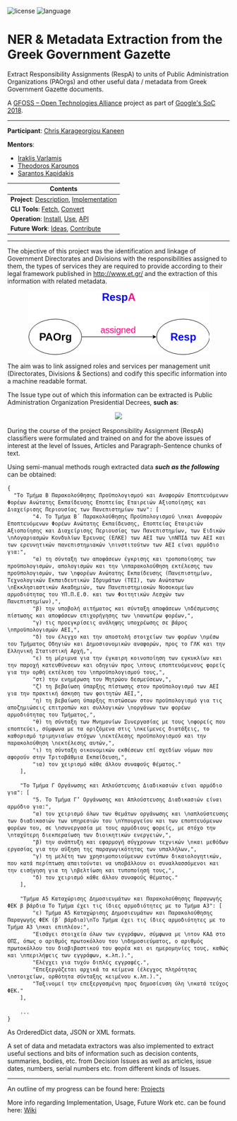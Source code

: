 ![license](https://img.shields.io/badge/License-GPLv3-blue.svg)
![language](https://img.shields.io/badge/python-3.x-green.svg)

# NER & Metadata Extraction from the Greek Government Gazette 

Extract Responsibility Assignments (RespA) to units of Public Administration Organizations (PAOrgs) and other useful data / metadata from Greek Government Gazette documents.

A [GFOSS – Open Technologies Alliance](https://gfoss.eu/) project as part of [Google's SoC 2018](https://summerofcode.withgoogle.com/).

---

**Participant**: [Chris Karageorgiou Kaneen](https://github.com/ckarageorgkaneen)

**Mentors**: 
  - [Iraklis Varlamis](https://www.dit.hua.gr/~varlamis/)
  - [Theodoros Karounos](https://www.linkedin.com/in/tgkarounos/) 
  - [Sarantos Kapidakis](http://thalassa.ionio.gr/staff/sarantos/homepage2.html)

|Contents|
| ------------- |
|**Project**: [Description](https://github.com/eellak/gsoc2018-GG-extraction/wiki/Description/), [Implementation](https://github.com/eellak/gsoc2018-GG-extraction/wiki/Implementation/) | 
|**CLI Tools**: [Fetch](https://github.com/eellak/gsoc2018-GG-extraction/wiki/Fetch/), [Convert](https://github.com/eellak/gsoc2018-GG-extraction/wiki/Convert/) |
| **Operation**: [Install](https://github.com/eellak/gsoc2018-GG-extraction/wiki/Install/), [Use](https://github.com/eellak/gsoc2018-GG-extraction/wiki/Use/), [API](https://github.com/eellak/gsoc2018-GG-extraction/wiki/API/) |
|**Future Work**: [Ideas](https://github.com/eellak/gsoc2018-GG-extraction/wiki/Ideas/), [Contribute](https://github.com/eellak/gsoc2018-GG-extraction/wiki/Ideas/) |

---

The objective of this project was the identification and linkage of Government Directorates and Divisions with the responsibilities assigned to them, the types of services they are required to provide according to their legal framework published in http://www.et.gr/ and the extraction of this information with related metadata.

<p align="center">
  <img src="/docs/README_pics/main_objective_schema.png"/>
</p>

The aim was to link assigned roles and services per management unit (Directorates, Divisions & Sections) and codify this specific information into a machine readable format.

The Issue type out of which this information can be extracted is Public Administration Organization Presidential Decrees, **such as**: 

<p align="center">
  <img src="/docs/README_pics/PAOrg_Pres_Decree_Example.png"/>
</p>

During the course of the project Responsibility Assignment (RespA) classifiers were formulated and trained on and for the above issues of interest at the level of Issues, Articles and Paragraph-Sentence chunks of text. 

Using semi-manual methods rough extracted data ***such as the following*** can be obtained:

```
{
  "Το Τμήμα Β Παρακολούθησης Προϋπολογισμού και Αναφορών Εποπτευόμενων Φορέων Ανώτατης Εκπαίδευσης Εποπτείας Εταιρειών Αξιοποίησης και Διαχείρισης Περιουσίας των Πανεπιστημίων των": [
        "4. Το Τμήμα Β΄ Παρακολούθησης Προϋπολογισμού \nκαι Αναφορών Εποπτευόμενων Φορέων Ανώτατης Εκπαίδευσης, Εποπτείας Εταιρειών Αξιοποίησης και Διαχείρισης Περιουσίας των Πανεπιστημίων, των Ειδικών \nΛογαριασμών Κονδυλίων Έρευνας (ΕΛΚΕ) των ΑΕΙ των \nΝΠΙΔ των ΑΕΙ και των ερευνητικών πανεπιστημιακών \nινστιτούτων των ΑΕΙ είναι αρμόδιο για:",
        "α) τη σύνταξη των αποφάσεων έγκρισης και τροποποίησης των προϋπολογισμών, απολογισμών και την \nπαρακολούθηση εκτέλεσης των προϋπολογισμών, των \nφορέων Ανώτατης Εκπαίδευσης (Πανεπιστημίων, Τεχνολογικών Εκπαιδευτικών Ιδρυμάτων (ΤΕΙ), των Ανώτατων \nΕκκλησιαστικών Ακαδημιών, των Πανεπιστημιακών Νοσοκομείων αρμοδιότητας του ΥΠ.Π.Ε.Θ. και των Φοιτητικών Λεσχών των Πανεπιστημίων),",
        "β) την υποβολή αιτήματος και σύνταξη αποφάσεων \nδέσμευσης πίστωσης και αποφάσεων επιχορήγησης των \nανωτέρω φορέων,",
        "γ) τις προεγκρίσεις ανάληψης υποχρέωσης σε βάρος \nπροϋπολογισμών ΑΕΙ,",
        "δ) τον έλεγχο και την αποστολή στοιχείων των φορέων \nμέσω του Τμήματος Οδηγιών και Δημοσιονομικών αναφορών, προς το ΓΛΚ και την Ελληνική Στατιστική Αρχή,",
        "ε) τη μέριμνα για την έγκαιρη κοινοποίηση των εγκυκλίων και την παροχή κατευθύνσεων και οδηγιών προς \nτους εποπτευόμενους φορείς για την ορθή εκτέλεση του \nπροϋπολογισμού τους,",
        "στ) την ενημέρωση του Μητρώου δεσμεύσεων,",
        "ζ) τη βεβαίωση ύπαρξης πίστωσης στον προϋπολογισμό των ΑΕΙ για την πρακτική άσκηση των φοιτητών ΑΕΙ,",
        "η) τη βεβαίωση ύπαρξης πιστώσεων στον προϋπολογισμό για τις αποζημιώσεις επιτροπών και συλλογικών \nοργάνων των φορέων αρμοδιότητας του Τμήματος,",
        "θ) τη σύνταξη των Μνημονίων Συνεργασίας με τους \nφορείς που εποπτεύει, σύμφωνα με τα οριζόμενα στις \nκείμενες διατάξεις, το καθορισμό τριμηνιαίων στόχων \nεκτέλεσης προϋπολογισμού και την παρακολούθηση \nεκτέλεσης αυτών,",
        "ι) τη σύνταξη οικονομικών εκθέσεων επί σχεδίων νόμων που αφορούν στην Τριτοβάθμια Εκπαίδευση,",
        "ια) τον χειρισμό κάθε άλλου συναφούς θέματος."
    ],
    
    "Το Τμήμα Γ Οργάνωσης και Απλούστευσης Διαδικασιών είναι αρμόδιο για": [
        "5. Το Τμήμα Γ’ Οργάνωσης και Απλούστευσης Διαδικασιών είναι αρμόδιο για:",
        "α) τον χειρισμό όλων των θεμάτων οργάνωσης και \nαπλούστευσης των διαδικασιών των υπηρεσιών του \nΥπουργείου και των εποπτευόμενων φορέων του, σε \nσυνεργασία με τους αρμόδιους φορείς, με στόχο την \nταχύτερη διεκπεραίωση των διοικητικών ενεργειών,",
        "β) την ανάπτυξη και εφαρμογή σύγχρονων τεχνικών \nκαι μεθόδων εργασίας για την αύξηση της παραγωγικότητας των υπαλλήλων,",
        "γ) τη μελέτη των χρησιμοποιούμενων εντύπων δικαιολογητικών, που κατά περίπτωση απαιτούνται να υποβάλλουν οι συναλλασσόμενοι και την εισήγηση για τη \nβελτίωση και τυποποίησή τους,",
        "δ) τον χειρισμό κάθε άλλου συναφούς θέματος."
    ],
    
    "Τμήμα A5 Καταχώρισης Δημοσιευμάτων και Παρακολούθησης Παραγωγής ΦΕΚ β βάρδια Το Τμήμα έχει τις ίδιες αρμοδιότητες με το Τμήμα Α3": [
        "ε) Τμήμα A5 Καταχώρισης Δημοσιευμάτων και Παρακολούθησης Παραγωγής ΦΕΚ (β΄ βάρδια)\nΤο Τμήμα έχει τις ίδιες αρμοδιότητες με το Τμήμα Α3 \nκαι επιπλέον:",
        "Εισάγει στοιχεία όλων των εγγράφων, σύμφωνα με \nτον ΚΑΔ στο ΟΠΣ, όπως ο αριθμός πρωτοκόλλου του \nδημοσιεύματος, ο αριθμός πρωτοκόλλου του διαβιβαστικού του φορέα και οι ημερομηνίες τους, καθώς και \nπεριλήψεις των εγγράφων, κ.λπ.).",
        "Ελέγχει για τυχόν διπλές εγγραφές.",
        "Επεξεργάζεται αρχικά τα κείμενα (έλεγχος πληρότητας \nστοιχείων, ορθότητα σύνταξης κειμένου κ.λπ.).",
        "Ταξινομεί την επεξεργασμένη προς δημοσίευση ύλη \nκατά τεύχος ΦΕΚ."
    ],
    
    ...
}
```

As OrderedDict data, JSON or XML formats.

A set of data and metadata extractors was also implemented to extract useful sections and bits of information such as decision contents, summaries, bodies, etc. from Decision Issues as well as articles, issue dates, numbers, serial numbers etc. from different kinds of Issues.

---
An outline of my progress can be found here: [Projects](https://github.com/eellak/gsoc2018-GG-extraction/projects)

More info regarding Implementation, Usage, Future Work etc. can be found here: [Wiki](https://github.com/eellak/gsoc2018-GG-extraction/wiki)
